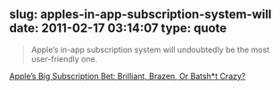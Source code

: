 slug: apples-in-app-subscription-system-will
date: 2011-02-17 03:14:07
type: quote
---

> Apple’s in-app subscription system will undoubtedly be the most user-friendly one.

[Apple’s Big Subscription Bet: Brilliant, Brazen, Or Batsh*t Crazy?](http://techcrunch.com/2011/02/15/apple-in-app-subscriptions/)
